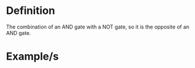# Definition

The combination of an AND gate with a NOT gate, so it is the opposite of an AND gate.

# Example/s